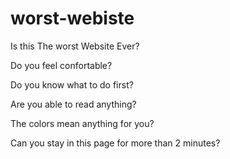 # worst-webiste

Is this The worst Website Ever? 

Do you feel confortable? 

Do you know what to do first? 

Are you able to read anything?

The colors mean anything for you?

Can you stay in this page for more than 2 minutes? 



